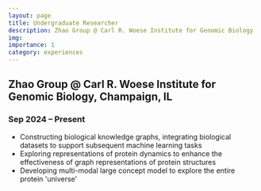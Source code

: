 ```yaml
---
layout: page
title: Undergraduate Researcher
description: Zhao Group @ Carl R. Woese Institute for Genomic Biology
img: 
importance: 1
category: experiences
---
```


## Zhao Group @ Carl R. Woese Institute for Genomic Biology, Champaign, IL
### Sep 2024 – Present

- Constructing biological knowledge graphs, integrating biological datasets to support subsequent machine learning tasks
- Exploring representations of protein dynamics to enhance the effectiveness of graph representations of protein structures
- Developing multi-modal large concept model to explore the entire protein 'universe' 